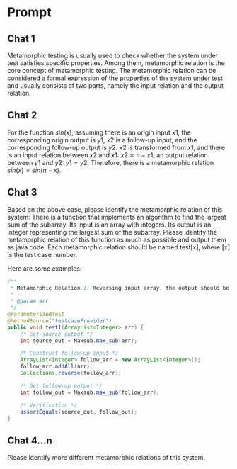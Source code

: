# Prompt

## Chat 1

Metamorphic testing is usually used to check whether the system under test satisfies specific properties. Among them, metamorphic relation is the core concept of metamorphic testing. The metamorphic relation can be considered a formal expression of the properties of the system under test and usually consists of two parts, namely the input relation and the output relation.

## Chat 2

For the function $sin(x)$, assuming there is an origin input $x1$, the corresponding origin output is $y1$, $x2$ is a follow-up input, and the corresponding follow-up output is $y2$. $x2$ is transformed from $x1$, and there is an input relation between $x2$ and $x1$: $x2=\pi-x1$, an output relation between $y1$ and $y2$: $y1=y2$. Therefore, there is a metamorphic relation $sin(x)=sin(\pi-x)$.

## Chat 3

Based on the above case, please identify the metamorphic relation of this system: There is a function that implements an algorithm to find the largest sum of the subarray. Its input is an array with integers. Its output is an integer representing the largest sum of the subarray. Please identify the metamorphic relation of this function as much as possible and output them as java code. Each metamorphic relation should be named test[x], where [x] is the test case number.

Here are some examples:

```java
/**
 * Metamorphic Relation 1: Reversing input array, the output should be same.
 *
 * @param arr
 */
@ParameterizedTest
@MethodSource("testcaseProvider")
public void test1(ArrayList<Integer> arr) {
    /* Get source output */
    int source_out = Maxsub.max_sub(arr);

    /* Construct follow-up input */
    ArrayList<Integer> follow_arr = new ArrayList<Integer>();
    follow_arr.addAll(arr);
    Collections.reverse(follow_arr);

    /* Get follow-up output */
    int follow_out = Maxsub.max_sub(follow_arr);

    /* Verification */
    assertEquals(source_out, follow_out);
}
```

## Chat 4...n

Please identify more different metamorphic relations of this system.
